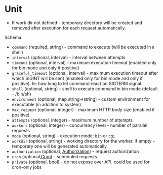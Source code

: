 # Unit

* If work dir not defined - temporary directory will be created and removed after execution for each request automatically.


Schema:

* `command` (required, string) -  command to execute (will be executed in a shell)
* `interval` (optional, interval) - interval between attempts
* `timeout` (optional, interval) - maximum execution timeout (enabled only for bin mode and only if positive)
* `graceful_timeout` (optional, interval) - maximum execution timeout after which SIGINT will be sent (enabled only for bin mode and only if positive).
Ie: how long to let command react on SIGTERM signal.
* `shell` (optional, string) - shell to execute command in bin mode (default - /bin/sh)
* `environment` (optional, map string=>string) - custom environment for executable (in addition to system)
* `max_request` (optional, integer) - maximum HTTP body size (enabled if positive)
* `attempts` (optional, integer) - maximum number of attempts
* `workers` (optional, integer) - concurrency level - number of parallel requests
* `mode` (optional, string) - execution mode: `bin` or `cgi` 
* `workdir` (optional, string) - working directory for the worker. if empty - temporary one will be generated automatically.
* `authorization` (optional, [Authorization](authorization.md)) - request authorization
* `cron` (optional,[Cron](cron.md)) - scheduled requests
* `private` (optional, bool) - do not expose over API, could be used for cron-only jobs